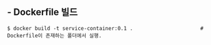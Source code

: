 
## - Dockerfile 빌드
```
$ docker build -t service-container:0.1 .                      # Dockerfile이 존재하는 폴더에서 실행.
```
